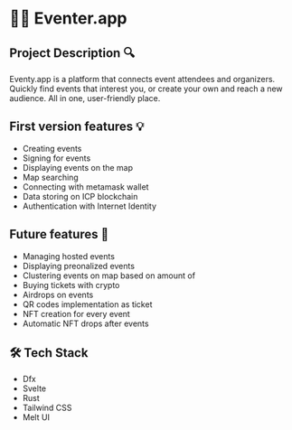 # 🧑‍💻 Eventer.app
## Project Description :mag:
Eventy.app is a platform that connects event attendees and organizers. Quickly find events that interest you, or create your own and reach a new audience. All in one, user-friendly place.

## First version features 💡
- Creating events
- Signing for events
- Displaying events on the map
- Map searching
- Connecting with metamask wallet
- Data storing on ICP blockchain
- Authentication with Internet Identity

## Future features 📌
 - Managing hosted events
 - Displaying preonalized events 
 - Clustering events on map based on amount of 
 - Buying tickets with crypto
 - Airdrops on events
 - QR codes implementation as ticket 
 - NFT creation for every event
 - Automatic NFT drops after events
   
## 🛠️ Tech Stack
- Dfx
- Svelte
- Rust
- Tailwind CSS
- Melt UI
